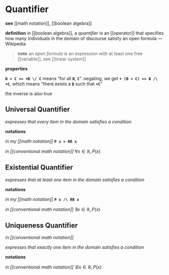 # Quantifier

**see** [[math notation]], [[boolean algebra]]

**definition** in [[boolean algebra]], a _quantifier_ is an [[operator]] that specifies how many individuals in the domain of discourse satisfy an open formula &mdash; Wikipedia

> **note** an _open formula_ is an expression with at least one free [[variable]], see [[linear system]]

**properties**

**`B < C == +B \/ C`** means “for all **`B`**, **`C`**”. negating, we get **`+ (B < C) == B /\ +C`**, which means “there exists a **`B`** such that **`+C`**”

the inverse is also true

## Universal Quantifier

_expresses that every item in the domain satisfies a condition_

**notations**

_in my [[math notation]]_ **`P x > RR x`**

_in [[conventional math notation]]_ $\forall x \in \mathbb R, P(x)$

## Existential Quantifier

_expresses that at least one item in the domain satisfies a condition_

**notations**

_in my [[math notation]]_ **`P x /\ RR x`**

_in [[conventional math notation]]_ $\exists x \in \mathbb R, P(x)$

## Uniqueness Quantifier

_in [[conventional math notation]]_

_expresses that exactly one item in the domain satisfies a condition_

**notations**

_in [[conventional math notation]]_ $\exists! x \in \mathbb R, P(x)$
